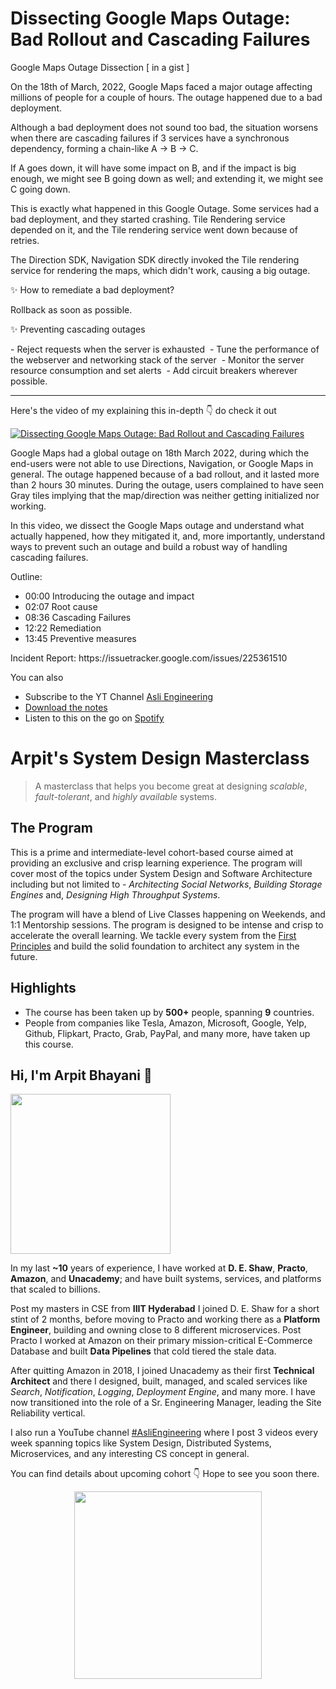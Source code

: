 Dissecting Google Maps Outage: Bad Rollout and Cascading Failures
===


<p>Google Maps Outage Dissection [ in a gist ]</p>
<p>On the 18th of March, 2022, Google Maps faced a major outage affecting millions of people for a couple of hours. The outage happened due to a bad deployment.</p>
<p>Although a bad deployment does not sound too bad, the situation worsens when there are cascading failures if 3 services have a synchronous dependency, forming a chain-like A -&gt; B -&gt; C.</p>
<p>If A goes down, it will have some impact on B, and if the impact is big enough, we might see B going down as well; and extending it, we might see C going down.</p>
<p>This is exactly what happened in this Google Outage. Some services had a bad deployment, and they started crashing. Tile Rendering service depended on it, and the Tile rendering service went down because of retries.</p>
<p>The Direction SDK, Navigation SDK directly invoked the Tile rendering service for rendering the maps, which didn't work, causing a big outage.</p>
<p>✨ How to remediate a bad deployment?</p>
<p>Rollback as soon as possible.</p>
<p>✨ Preventing cascading outages</p>
<p>- Reject requests when the server is exhausted
 - Tune the performance of the webserver and networking stack of the server
 - Monitor the server resource consumption and set alerts
 - Add circuit breakers wherever possible.</p>
<hr />


<p>Here's the video of my explaining this in-depth 👇‍ do check it out</p>

[![Dissecting Google Maps Outage: Bad Rollout and Cascading Failures](https://i.ytimg.com/vi/6oJaZbQKnJE/mqdefault.jpg)](https://www.youtube.com/watch?v=6oJaZbQKnJE)

<p>Google Maps had a global outage on 18th March 2022, during which the end-users were not able to use Directions, Navigation, or Google Maps in general. The outage happened because of a bad rollout, and it lasted more than 2 hours 30 minutes. During the outage, users complained to have seen Gray tiles implying that the map/direction was neither getting initialized nor working.</p>
<p>In this video, we dissect the Google Maps outage and understand what actually happened, how they mitigated it, and, more importantly, understand ways to prevent such an outage and build a robust way of handling cascading failures.</p>
<p>Outline:</p>
<ul>
<li>00:00 Introducing the outage and impact</li>
<li>02:07 Root cause</li>
<li>08:36 Cascading Failures</li>
<li>12:22 Remediation</li>
<li>13:45 Preventive measures</li>
</ul>
<p>Incident Report: https://issuetracker.google.com/issues/225361510</p>

You can also
 - Subscribe to the YT Channel [Asli Engineering](https://youtube.com/c/ArpitBhayani)
 - [Download the notes](https://drive.google.com/file/d/10yi5K2xluTA9d7RNrorDDKU_-Mi3uHKZ/view?usp=sharing)
 - Listen to this on the go on [Spotify](https://open.spotify.com/show/7qMoamm2iZQrsPVm6IQLoD)

# Arpit's System Design Masterclass

> A masterclass that helps you become great at designing _scalable_, _fault-tolerant_, and _highly available_ systems.

## The Program

This is a prime and intermediate-level cohort-based course aimed at providing an exclusive and crisp learning experience. The program will cover most of the topics under System Design and Software Architecture including but not limited to - _Architecting Social Networks_, _Building Storage Engines_ and, _Designing High Throughput Systems_.

The program will have a blend of Live Classes happening on Weekends, and 1:1 Mentorship sessions. The program is designed to be intense and crisp to accelerate the overall learning. We tackle every system from the [First Principles](https://en.wikipedia.org/wiki/First_principle) and build the solid foundation to architect any system in the future.


## Highlights

 - The course has been taken up by __500+__ people, spanning __9__ countries.
 - People from companies like Tesla, Amazon, Microsoft, Google, Yelp, Github, Flipkart, Practo, Grab, PayPal, and many more, have taken up this course.


## Hi, I'm Arpit Bhayani 👋

<img width="256px" src="https://arpitbhayani.me/static/img/arpit.jpg" />

In my last **~10** years of experience, I have worked at **D. E. Shaw**, **Practo**, **Amazon**, and **Unacademy**; and have built systems, services, and platforms that scaled to billions.

Post my masters in CSE from **IIIT Hyderabad** I joined D. E. Shaw for a short stint of 2 months, before moving to Practo and working there as a **Platform Engineer**, building and owning close to 8 different microservices. Post Practo I worked at Amazon on their primary mission-critical E-Commerce Database and built **Data Pipelines** that cold tiered the stale data.

After quitting Amazon in 2018, I joined Unacademy as their first **Technical Architect** and there I designed, built, managed, and scaled services like _Search_, _Notification_, _Logging_, _Deployment Engine_, and many more. I have now transitioned into the role of a Sr. Engineering Manager, leading the Site Reliability vertical.

I also run a YouTube channel [#AsliEngineering](https://www.youtube.com/c/ArpitBhayani) where I post 3 videos every week spanning topics like System Design, Distributed Systems, Microservices, and any interesting CS concept in general.

You can find details about upcoming cohort 👇‍ Hope to see you soon there.

<center>
<a target="_blank" href="https://arpitbhayani.me/masterclass">
<img src="https://user-images.githubusercontent.com/4745789/137859181-d4499cf4-ce65-4466-8b88-a078ece0f081.PNG" width="300px" />
</a>
</center>